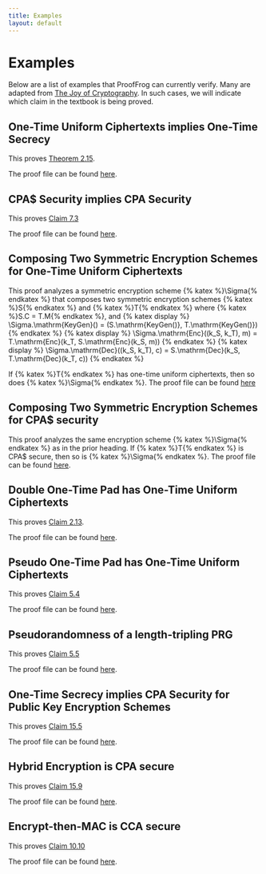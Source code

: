 ```yaml
---
title: Examples
layout: default
---
```


# Examples

Below are a list of examples that ProofFrog can currently verify.
Many are adapted from [The Joy of Cryptography](https://joyofcryptography.com/).
In such cases, we will indicate which claim in the textbook is being proved.

## One-Time Uniform Ciphertexts implies One-Time Secrecy

This proves [Theorem 2.15](https://joyofcryptography.com/pdf/book.pdf#page=49).

The proof file can be found [here](https://github.com/ProofFrog/examples/blob/main/Proofs/SymEnc/OTUC%3D%3EOTS.proof).

## CPA$ Security implies CPA Security

This proves [Claim 7.3](https://joyofcryptography.com/pdf/book.pdf#page=145)

The proof file can be found [here](https://github.com/ProofFrog/examples/blob/main/Proofs/SymEnc/CPA%24%3D%3ECPA.proof).

## Composing Two Symmetric Encryption Schemes for One-Time Uniform Ciphertexts

This proof analyzes a symmetric encryption scheme {% katex %}\Sigma{% endkatex %} that composes two symmetric encryption schemes {% katex %}S{% endkatex %} and {% katex %}T{% endkatex %} where {% katex %}S.C = T.M{% endkatex %}, and
{% katex display %}
\Sigma.\mathrm{KeyGen}() = (S.\mathrm{KeyGen()}, T.\mathrm{KeyGen()})
{% endkatex %}
{% katex display %}
\Sigma.\mathrm{Enc}((k_S, k_T), m) = T.\mathrm{Enc}(k_T, S.\mathrm{Enc}(k_S, m))
{% endkatex %}
{% katex display %}
\Sigma.\mathrm{Dec}((k_S, k_T), c) = S.\mathrm{Dec}(k_S, T.\mathrm{Dec}(k_T, c))
{% endkatex %}

If {% katex %}T{% endkatex %} has one-time uniform ciphertexts, then so does {% katex %}\Sigma{% endkatex %}. The proof file can be found [here](https://github.com/ProofFrog/examples/blob/main/Proofs/SymEnc/GeneralDoubleOTUC.proof)

## Composing Two Symmetric Encryption Schemes for CPA$ security

This proof analyzes the same encryption scheme {% katex %}\Sigma{% endkatex %} as in the prior heading. If {% katex %}T{% endkatex %} is CPA$ secure, then so is {% katex %}\Sigma{% endkatex %}. The proof file can be found [here](https://github.com/ProofFrog/examples/blob/main/Proofs/SymEnc/DoubleCPA%24.proof).


## Double One-Time Pad has One-Time Uniform Ciphertexts

This proves [Claim 2.13](https://joyofcryptography.com/pdf/book.pdf#page=45).

The proof file can be found [here](https://github.com/ProofFrog/examples/blob/main/Book/2/2_13.proof).

## Pseudo One-Time Pad has One-Time Uniform Ciphertexts

This proves [Claim 5.4](https://joyofcryptography.com/pdf/book.pdf#page=102)

The proof file can be found [here](https://github.com/ProofFrog/examples/blob/main/Book/5/5_3.proof).

## Pseudorandomness of a length-tripling PRG

This proves [Claim 5.5](https://joyofcryptography.com/pdf/book.pdf#page=105)

The proof file can be found [here](https://github.com/ProofFrog/examples/blob/main/Proofs/PRG/TriplingPRGSecure.proof).

## One-Time Secrecy implies CPA Security for Public Key Encryption Schemes

This proves [Claim 15.5](https://joyofcryptography.com/pdf/book.pdf#page=273)

The proof file can be found [here](https://github.com/ProofFrog/examples/blob/main/Proofs/PubEnc/OTS%3D%3ECPA.proof).

## Hybrid Encryption is CPA secure

This proves [Claim 15.9](https://joyofcryptography.com/pdf/book.pdf#page=279)

The proof file can be found [here](https://github.com/ProofFrog/examples/blob/main/Proofs/PubEnc/Hybrid.proof).

## Encrypt-then-MAC is CCA secure

This proves [Claim 10.10](https://joyofcryptography.com/pdf/book.pdf#page=205)

The proof file can be found [here](https://github.com/ProofFrog/examples/blob/main/Proofs/SymEnc/EncryptThenMACCCA.proof).
